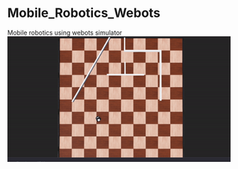 # Mobile_Robotics_Webots
Mobile robotics using webots simulator\
![Alt Text](Documentation/Images/diff_drive.gif)
